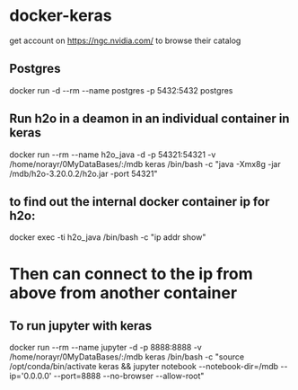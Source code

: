 # docker-keras

get account on https://ngc.nvidia.com/ 
to browse their catalog

## Postgres
 
docker run -d --rm --name postgres -p 5432:5432 postgres

## Run h2o in a deamon in an individual container in keras
 
docker run --rm --name h2o_java -d -p 54321:54321 -v /home/norayr/0MyDataBases/:/mdb keras   /bin/bash -c "java -Xmx8g -jar /mdb/h2o-3.20.0.2/h2o.jar -port 54321"
 
## to find out the internal docker container ip for h2o:
docker exec -ti h2o_java /bin/bash -c "ip addr show"
 
# Then can connect to the ip from above from another container 
 
## To run jupyter with keras
 
docker run --rm --name jupyter -d -p 8888:8888  -v /home/norayr/0MyDataBases/:/mdb keras /bin/bash -c "source /opt/conda/bin/activate keras && jupyter notebook --notebook-dir=/mdb --ip='0.0.0.0' --port=8888 --no-browser --allow-root"
